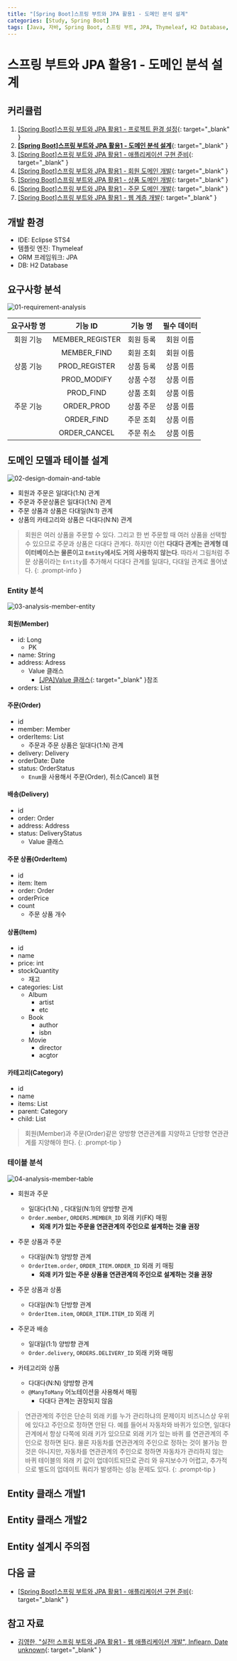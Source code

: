 ```yaml
---
title: "[Spring Boot]스프링 부트와 JPA 활용1 - 도메인 분석 설계"
categories: [Study, Spring Boot]
tags: [Java, 자바, Spring Boot, 스프링 부트, JPA, Thymeleaf, H2 Database, 인프런, Inflearn, 김영한]
---
```


# 스프링 부트와 JPA 활용1 - 도메인 분석 설계

## 커리큘럼

1. [[Spring Boot]스프링 부트와 JPA 활용1 - 프로젝트 환경 설정](https://drj9812.github.io/posts/project-configuration/){: target="_blank" }
2. [**[Spring Boot]스프링 부트와 JPA 활용1 - 도메인 분석 설계**](https://drj9812.github.io/posts/domain-analysis-design/){: target="_blank" }
3. [[Spring Boot]스프링 부트와 JPA 활용1 - 애플리케이션 구현 준비](https://drj9812.github.io/posts/preparing-for-application-implementation/){: target="_blank" }
4. [[Spring Boot]스프링 부트와 JPA 활용1 - 회원 도메인 개발](https://drj9812.github.io/posts/member-domain-development){: target="_blank" }
5. [[Spring Boot]스프링 부트와 JPA 활용1 - 상품 도메인 개발](https://drj9812.github.io/posts/product-domain-development){: target="_blank" }
6. [[Spring Boot]스프링 부트와 JPA 활용1 - 주문 도메인 개발](https://drj9812.github.io/posts/order-domain-development){: target="_blank" }
7. [[Spring Boot]스프링 부트와 JPA 활용1 - 웹 계층 개발](https://drj9812.github.io/posts/web-layer-development){: target="_blank" }

## 개발 환경

- IDE: Eclipse STS4
- 템플릿 엔진: Thymeleaf
- ORM 프레임워크: JPA
- DB: H2 Database

## 요구사항 분석

![01-requirement-analysis](/assets/img/posts/study/spring-boot/using-spring-boot-and-jpa/domain-analysis-design/01-requirement-analysis.jpg)

| 요구사항 명 |          기능 ID        |    기능 명   | 필수 데이터 |
|:--------------:|:-----------------------:|:-------------:|:---------------:|
|   회원 기능  | MEMBER_REGISTER |  회원 등록  |   회원 이름   |
|                  |     MEMBER_FIND   |  회원 조회  |   회원 이름   |
|   상품 기능  |    PROD_REGISTER   |  상품 등록  |   상품 이름  |
|                  |    PROD_MODIFY    |  상품 수정  |   상품 이름  |
|                  |      PROD_FIND      |  상품 조회  |   상품 이름  |
|   주문 기능  |      ORDER_PROD    |  상품 주문  |   상품 이름  |
|                  |      ORDER_FIND     |  주문 조회  |  상품 이름   |
|                  |   ORDER_CANCEL   |  주문 취소  |    상품 이름  |

## 도메인 모델과 테이블 설계

![02-design-domain-and-table](/assets/img/posts/study/spring-boot/using-spring-boot-and-jpa/domain-analysis-design/02-design-domain-and-table(1).jpg)

- 회원과 주문은 일대다(1:N) 관계
- 주문과 주문상품은 일대다(1:N) 관계
- 주문 상품과 상품은 다대일(N:1) 관계
- 상품의 카테고리와 상품은 다대다(N:N) 관계

> 회원은 여러 상품을 주문할 수 있다. 그리고 한 번 주문할 때 여러 상품을 선택할 수 있으므로 주문과 상품은 다대다 관계다. 하지만 이런 **다대다 관계는 관계형 데이터베이스는 물론이고 `Entity`에서도 거의 사용하지 않는다**. 따라서 그림처럼 주문 상품이라는 `Entity`를 추가해서 다대다 관계를 일대다, 다대일 관계로 풀어냈다.
{: .prompt-info }

### Entity 분석

![03-analysis-member-entity](/assets/img/posts/study/spring-boot/using-spring-boot-and-jpa/domain-analysis-design/03-analysis-member-entity.jpg)

#### 회원(Member)

- id: Long
	+ PK
- name: String
- address: Adress
	+ Value 클래스
		* [[JPA]Value 클래스](https://drj9812.github.io/posts/value-class/){: target="_blank" }참조
- orders: List

#### 주문(Order)

- id
- member: Member
- orderItems: List
	+ 주문과 주문 상품은 일대다(1:N) 관계
- delivery: Delivery
- orderDate: Date
- status: OrderStatus
	+ `Enum`을 사용해서 주문(Order), 취소(Cancel) 표현

#### 배송(Delivery)

- id
- order: Order
- address: Address
- status: DeliveryStatus
	+ Value 클래스

#### 주문 상품(OrderItem)

- id
- item: Item
- order: Order
- orderPrice
- count
	+ 주문 상품 개수

#### 상품(Item)

- id
- name
- price: int
- stockQuantity
	+ 재고
- categories: List
	+ Album
		* artist
		* etc
	+ Book
		* author
		* isbn
	+ Movie
		* director
		* acgtor

#### 카테고리(Category)

- id
- name
- items: List
- parent: Category
- child: List

> 회원(Member)과 주문(Order)같은 양방향 연관관계를 지양하고 단방향 연관관계를 지양해야 한다.
{: .prompt-tip }

### 테이블 분석

![04-analysis-member-table](/assets/img/posts/study/spring-boot/using-spring-boot-and-jpa/domain-analysis-design/04-analysis-member-table.jpg)

- 회원과 주문
	+ 일대다(1:N) , 다대일(N:1)의 양방향 관계
	+ `Order.member`, `ORDERS.MEMBER_ID` 외래 키(FK) 매핑
		* **외래 키가 있는 주문을 연관관계의 주인으로 설계하는 것을 권장**

- 주문 상품과 주문
	+ 다대일(N:1) 양방향 관계
	+ `OrderItem.order`, `ORDER_ITEM.ORDER_ID` 외래 키 매핑
		* **외래 키가 있는 주문 상품을 연관관계의 주인으로 설계하는 것을 권장**

- 주문 상품과 상품
	+ 다대일(N:1) 단방향 관계
	+ `OrderItem.item`, `ORDER_ITEM.ITEM_ID` 외래 키

- 주문과 배송
	+ 일대일(1:1) 양방향 관계
	+ `Order.delivery`, `ORDERS.DELIVERY_ID` 외래 키와 매핑

- 카테고리와 상품
	+ 다대다(N:N) 양방향 관계
	+ `@ManyToMany` 어노테이션을 사용해서 매핑
		* 다대다 관계는 권장되지 않음

> 연관관계의 주인은 단순히 외래 키를 누가 관리하냐의 문제이지 비즈니스상 우위에 있다고 주인으로 정하면 안된
다. 예를 들어서 자동차와 바퀴가 있으면, 일대다 관계에서 항상 다쪽에 외래 키가 있으므로 외래 키가 있는 바퀴
를 연관관계의 주인으로 정하면 된다. 물론 자동차를 연관관계의 주인으로 정하는 것이 불가능 한 것은 아니지만, 
자동차를 연관관계의 주인으로 정하면 자동차가 관리하지 않는 바퀴 테이블의 외래 키 값이 업데이트되므로 관리
와 유지보수가 어렵고, 추가적으로 별도의 업데이트 쿼리가 발생하는 성능 문제도 있다.
{: .prompt-tip }

## Entity 클래스 개발1

## Entity 클래스 개발2

## Entity 설계시 주의점

## 다음 글

- [[Spring Boot]스프링 부트와 JPA 활용1 - 애플리케이션 구현 준비](https://drj9812.github.io/posts/preparing-for-application-implementation/){: target="_blank" }

## 참고 자료

- [김영한, "실전! 스프링 부트와 JPA 활용1 - 웹 애플리케이션 개발", Inflearn, Date unknown](https://www.inflearn.com/course/%EC%8A%A4%ED%94%84%EB%A7%81%EB%B6%80%ED%8A%B8-JPA-%ED%99%9C%EC%9A%A9-1){: target="_blank" }